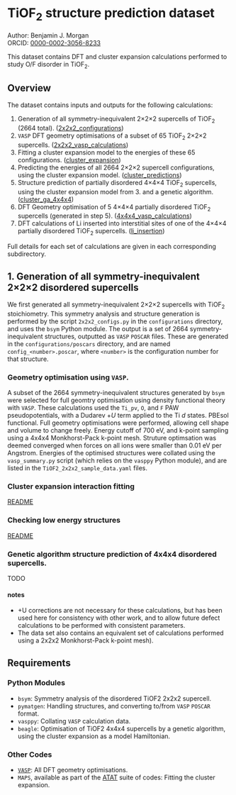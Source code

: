 # TiOF<sub>2</sub> structure prediction dataset

Author: Benjamin J. Morgan  
ORCID: [0000-0002-3056-8233](https://orcid.org/0000-0002-3056-8233)
 
This dataset contains DFT and cluster expansion calculations performed to study O/F disorder in TiOF<sub>2</sub>.

## Overview
The dataset contains inputs and outputs for the following calculations:
1. Generation of all symmetry-inequivalent 2&times;2&times;2 supercells of TiOF<sub>2</sub> (2664 total). ([2x2x2_configurations](2x2x2_configurations))
2. `VASP` DFT geometry optimisations of a subset of 65 TiOF<sub>2</sub> 2&times;2&times;2 supercells. ([2x2x2_vasp_calculations](2x2x2_vasp_calculations))
3. Fitting a cluster expansion model to the energies of these 65 configurations. ([cluster_expansion](cluster_expansion))
4. Predicting the energies of all 2664 2&times;2&times;2 supercell configurations, using the cluster expansion model. ([cluster_predictions](cluster_predictions))
5. Structure prediction of partially disordered 4&times;4&times;4 TiOF<sub>2</sub> supercells, using the cluster expansion model from 3. and a genetic algorithm. ([cluster_ga_4x4x4](cluster_ga_4x4x4))
6. DFT Geometry optimisation of 5 4&times;4&times;4 partially disordered TiOF<sub>2</sub> supercells (generated in step 5). ([4x4x4_vasp_calculations](4x4x4_vasp_calculations))
7. DFT calculations of Li inserted into interstitial sites of one of the 4&times;4&times;4 partially disordered TiOF<sub>2</sub> supercells. ([li_insertion](li_insertion))  

Full details for each set of calculations are given in each corresponding subdirectory.

## 1. Generation of all symmetry-inequivalent 2&times;2&times;2 disordered supercells
We first generated all symmetry-inequivalent 2&times;2&times;2 supercells with TiOF<sub>2</sub> stoichiometry. This symmetry analysis and structure generation is performed by the script `2x2x2_configs.py` in the `configurations` directory, and uses the `bsym` Python module. The output is a set of 2664 symmetry-inequivalent structures, outputted as `VASP` `POSCAR` files. These are generated in the `configurations/poscars` directory, and are named `config_<number>.poscar`, where `<number>` is the configuration number for that structure.

### Geometry optimisation using `VASP`.
 
A subset of the 2664 symmetry-inequivalent structures generated by `bsym` were selected for full geomtry optimisation using density functional theory with `VASP`. These calculations used the `Ti_pv`, `O`, and `F` PAW pseudopotentials, with a Dudarev $+U$ term applied to the Ti $d$ states. PBEsol functional. Full geometry optimisations were performed, allowing cell shape and volume to change freely. Energy cutoff of 700 eV, and k-point sampling using a 4x4x4 Monkhorst-Pack k-point mesh. Struture optimsation was deemed converged when forces on all ions were smaller than 0.01 eV per Angstrom. Energies of the optimised structures were collated using the `vasp_summary.py` script (which relies on the `vasppy` Python module), and are listed in the `TiOF2_2x2x2_sample_data.yaml` files.

### Cluster expansion interaction fitting
[README](cluster_expansion/README.md)

### Checking low energy structures
[README](cluster_predictions/README.md)

### Genetic algorithm structure prediction of 4x4x4 disordered supercells.

TODO

#### notes
- +U corrections are not necessary for these calculations, but has been used here for consistency with other work, and to allow future defect calculations to be performed with consistent parameters.
- The data set also contains an equivalent set of calculations performed using a 2x2x2 Monkhorst-Pack k-point mesh).

## Requirements

### Python Modules

- `bsym`: Symmetry analysis of the disordered TiOF2 2x2x2 supercell.
- `pymatgen`: Handling structures, and converting to/from `VASP` `POSCAR` format.
- `vasppy`: Collating `VASP` calculation data.
- `beagle`: Optimisation of TiOF2 4x4x4 supercells by a genetic algorithm, using the cluster expansion as a model Hamiltonian.

### Other Codes

- [`VASP`](http://vasp.at/): All DFT geometry optimisations.
- `MAPS`, available as part of the [ATAT](https://www.brown.edu/Departments/Engineering/Labs/avdw/atat/) suite of codes: Fitting the cluster expansion.
 
